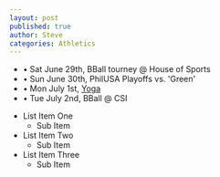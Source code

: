 ```yaml
---
layout: post
published: true
author: Steve
categories: Athletics
---
```

- • Sat June 29th, BBall tourney @ House of Sports
- • Sun June 30th, PhilUSA Playoffs vs. 'Green'
- • Mon July 1st, [Yoga](https://www.instagram.com/tvyogi)
- • Tue July 2nd, BBall @ CSI

<ul>
<li>List Item One
<ul>
<li>Sub Item</li>
</ul>
</li>
<li>List Item Two
<ul>
<li>Sub Item</li>
</ul>
</li>
<li>List Item Three
<ul>
<li>Sub Item</li>
</ul>
</li>
</ul>
